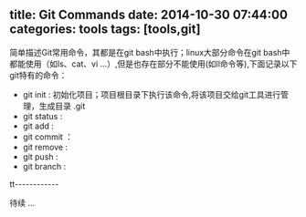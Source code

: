 title: Git Commands
date: 2014-10-30 07:44:00
categories: tools
tags: [tools,git]
---
简单描述Git常用命令，其都是在git bash中执行；linux大部分命令在git bash中都能使用（如ls、cat、vi ...）,但是也存在部分不能使用(如ll命令等),下面记录以下git特有的命令：

-  git init : 初始化项目；项目根目录下执行该命令,将该项目交给git工具进行管理，生成目录 .git
-  git status :
-  git add : 
-  git commit ： 
-  git remove :
-  git push :
-  git branch :

tt------------

待续 ...